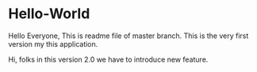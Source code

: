 # Hello-World
Hello Everyone,
This is readme file of master branch.
This is the very first version my this application.

Hi, folks in this version 2.0 we have to introduce new feature.

